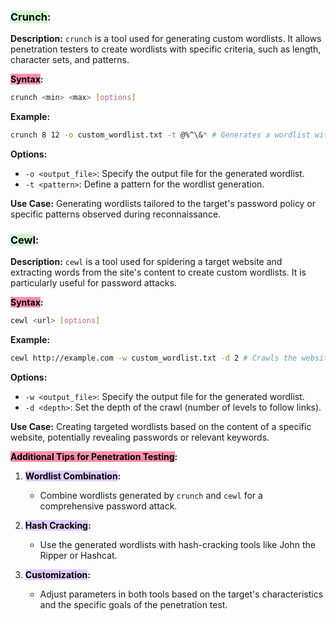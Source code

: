 ### <mark style="background: #BBFABBA6;">Crunch</mark>:

**Description:** `crunch` is a tool used for generating custom wordlists. It allows penetration testers to create wordlists with specific criteria, such as length, character sets, and patterns.

**<mark style="background: #FF5582A6;">Syntax</mark>:**

```bash
crunch <min> <max> [options]
```

**Example:**

```bash
crunch 8 12 -o custom_wordlist.txt -t @%^\&* # Generates a wordlist with lengths 8 to 12, including specific characters.
```

**Options:**

- `-o <output_file>`: Specify the output file for the generated wordlist.
- `-t <pattern>`: Define a pattern for the wordlist generation.

**Use Case:** Generating wordlists tailored to the target's password policy or specific patterns observed during reconnaissance.

### <mark style="background: #BBFABBA6;">Cewl</mark>:

**Description:** `cewl` is a tool used for spidering a target website and extracting words from the site's content to create custom wordlists. It is particularly useful for password attacks.

**<mark style="background: #FF5582A6;">Syntax</mark>:**

```bash
cewl <url> [options]
```

**Example:**

```bash
cewl http://example.com -w custom_wordlist.txt -d 2 # Crawls the website to a depth of 2 and creates a wordlist.
```

**Options:**

- `-w <output_file>`: Specify the output file for the generated wordlist.
- `-d <depth>`: Set the depth of the crawl (number of levels to follow links).

**Use Case:** Creating targeted wordlists based on the content of a specific website, potentially revealing passwords or relevant keywords.

**<mark style="background: #FF5582A6;">Additional Tips for Penetration Testing</mark>:**

1. **<mark style="background: #D2B3FFA6;">Wordlist Combination</mark>:**
    
    - Combine wordlists generated by `crunch` and `cewl` for a comprehensive password attack.
2. **<mark style="background: #D2B3FFA6;">Hash Cracking</mark>:**
    
    - Use the generated wordlists with hash-cracking tools like John the Ripper or Hashcat.
3. **<mark style="background: #D2B3FFA6;">Customization</mark>:**
    
    - Adjust parameters in both tools based on the target's characteristics and the specific goals of the penetration test.